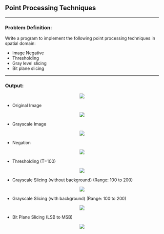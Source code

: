 ## Point Processing Techniques

-----------------------------------------
### Problem Definition:
Write a program to implement the following point processing techniques in spatial domain:
* Image Negative
* Thresholding
* Gray level slicing
* Bit plane slicing

------------------------------------------
### Output:

<p align="center">
    <img src="./output/image1.png">
</p>

* Original Image

<p align="center">
    <img src="./output/image2.png">
</p>

* Grayscale Image

<p align="center">
    <img src="./output/image3.png">
</p>

* Negation

<p align="center">
    <img src="./output/image4.png">
</p>

* Thresholding (T=100)

<p align="center">
    <img src="./output/image5.png">
</p>

* Grayscale Slicing (without background) (Range: 100 to 200)

<p align="center">
    <img src="./output/image6.png">
</p>

* Grayscale Slicing (with background) (Range: 100 to 200)

<p align="center">
    <img src="./output/image7.png">
</p>

* Bit Plane Slicing (LSB to MSB)
<p align="center">
    <img src="./output/image8.png">
</p>
